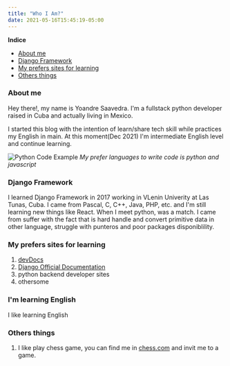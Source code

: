 ```yaml
---
title: "Who I Am?"
date: 2021-05-16T15:45:19-05:00
---
```


**Indice**
- [About me](#about-me)
- [Django Framework](#django-framework)
- [My prefers sites for learning](#my-prefers-sites-for-learning)
- [Others things](#others-things)

### About me

Hey there!, my name is Yoandre Saavedra. I'm a fullstack python developer raised in Cuba and actually living in Mexico.

I started this blog with the intention of learn/share tech skill while practices my English in main. At this moment(Dec 2021) I'm intermediate English level and continue learning.

![Python Code Example](/blog/python-image.jpg)
*My prefer languages to write code is python and javascript*

### Django Framework

I learned Django Framework in 2017 working in VLenin Univerity at Las Tunas, Cuba. I came from Pascal, C, C++, Java, PHP, etc. and I'm still learning new things like React. When I meet python, was  a match. I came from suffer with the fact that is hard handle and convert primitive data in other language, struggle with punteros and poor packages disponiblility.


### My prefers sites for learning
1. [devDocs](https://devdocs.io/)
2. [Django Official Documentation](https://docs.djangoproject.com/en/4.0/)
3. python backend developer sites
4. othersome

### I'm learning English

I like learning English

### Others things
1. I like play chess game, you can find me in [chess.com](https://www.chess.com/member/yoandresaav) and invit me to a game.

